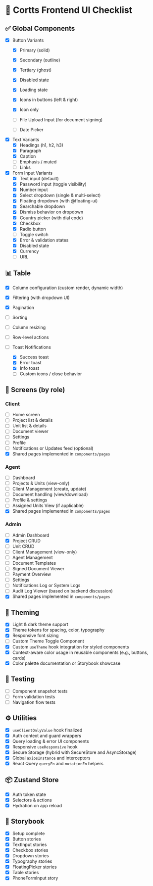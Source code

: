 # 🧩 Cortts Frontend UI Checklist

## ✅ Global Components

- [x] Button Variants
  - [x] Primary (solid)
  - [x] Secondary (outline)
  - [x] Tertiary (ghost)
  - [x] Disabled state
  - [x] Loading state
  - [x] Icons in buttons (left & right)
  - [x] Icon only

  - [ ] File Upload Input (for document signing)
  - [ ] Date Picker

- [x] Text Variants
  - [x] Headings (h1, h2, h3)
  - [x] Paragraph
  - [x] Caption
  - [ ] Emphasis / muted
  - [ ] Links

- [x] Form Input Variants
  - [x] Text input (default)
  - [x] Password input (toggle visibility)
  - [x] Number input
  - [x] Select dropdown (single & multi-select)
  - [x] Floating dropdown (with @floating-ui)
  - [x] Searchable dropdown
  - [x] Dismiss behavior on dropdown
  - [x] Country picker (with dial code)
  - [x] Checkbox
  - [x] Radio button
  - [ ] Toggle switch
  - [x] Error & validation states
  - [x] Disabled state
  - [x] Currency
  - [ ] URL

## 📊 Table

- [x] Column configuration (custom render, dynamic width)
- [x] Filtering (with dropdown UI)
- [x] Pagination
- [ ] Sorting
- [ ] Column resizing
- [ ] Row-level actions

- [ ] Toast Notifications
  - [x] Success toast
  - [x] Error toast
  - [x] Info toast
  - [ ] Custom icons / close behavior

## 📱 Screens (by role)

### Client
- [ ] Home screen
- [ ] Project list & details
- [ ] Unit list & details
- [ ] Document viewer
- [ ] Settings
- [ ] Profile
- [ ] Notifications or Updates feed (optional)
- [x] Shared pages implemented in `components/pages`

### Agent
- [ ] Dashboard
- [ ] Projects & Units (view-only)
- [ ] Client Management (create, update)
- [ ] Document handling (view/download)
- [ ] Profile & settings
- [ ] Assigned Units View (if applicable)
- [x] Shared pages implemented in `components/pages`

### Admin
- [ ] Admin Dashboard
- [x] Project CRUD
- [ ] Unit CRUD
- [ ] Client Management (view-only)
- [ ] Agent Management
- [ ] Document Templates
- [ ] Signed Document Viewer
- [ ] Payment Overview
- [ ] Settings
- [ ] Notifications Log or System Logs
- [ ] Audit Log Viewer (based on backend discussion)
- [x] Shared pages implemented in `components/pages`

## 🎨 Theming
- [x] Light & dark theme support
- [x] Theme tokens for spacing, color, typography
- [x] Responsive font sizing
- [ ] Custom Theme Toggle Component
- [x] Custom `useTheme` hook integration for styled components
- [x] Context-aware color usage in reusable components (e.g., buttons, cards)
- [x] Color palette documentation or Storybook showcase

## 🧪 Testing
- [ ] Component snapshot tests
- [ ] Form validation tests
- [ ] Navigation flow tests

## ⚙️ Utilities
- [x] `useClientOnlyValue` hook finalized
- [x] Auth context and guard wrappers
- [x] Query loading & error UI components
- [x] Responsive `useResponsive` hook
- [x] Secure Storage (hybrid with SecureStore and AsyncStorage)
- [x] Global `axiosInstance` and interceptors
- [x] React Query `queryFn` and `mutationFn` helpers

## 📦 Zustand Store
- [x] Auth token state
- [x] Selectors & actions
- [x] Hydration on app reload

## 📖 Storybook
- [x] Setup complete
- [x] Button stories
- [x] TextInput stories
- [x] Checkbox stories
- [x] Dropdown stories
- [x] Typography stories
- [x] FloatingPicker stories
- [x] Table stories
- [x] PhoneFormInput story